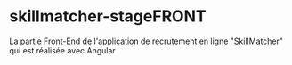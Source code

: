 # skillmatcher-stageFRONT
La partie Front-End de l'application de recrutement en ligne "SkillMatcher" qui est réalisée avec Angular
